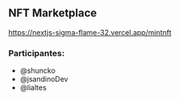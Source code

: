 ## NFT Marketplace

https://nextjs-sigma-flame-32.vercel.app/mintnft

### Participantes:
- @shuncko
- @jsandinoDev
- @lialtes
